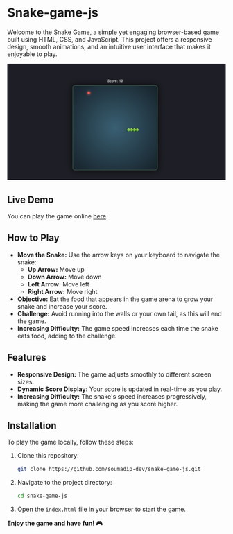 # Snake-game-js

Welcome to the Snake Game, a simple yet engaging browser-based game built using HTML, CSS, and JavaScript. This project offers a responsive design, smooth animations, and an intuitive user interface that makes it enjoyable to play.

![Snake Game](./Images/Game.png)

## Live Demo
You can play the game online [here](https://snake-game-soumadip.netlify.app/).

## How to Play
- **Move the Snake:** Use the arrow keys on your keyboard to navigate the snake:
  - **Up Arrow:** Move up
  - **Down Arrow:** Move down
  - **Left Arrow:** Move left
  - **Right Arrow:** Move right
- **Objective:** Eat the food that appears in the game arena to grow your snake and increase your score.
- **Challenge:** Avoid running into the walls or your own tail, as this will end the game.
- **Increasing Difficulty:** The game speed increases each time the snake eats food, adding to the challenge.

## Features
- **Responsive Design:** The game adjusts smoothly to different screen sizes.
- **Dynamic Score Display:** Your score is updated in real-time as you play.
- **Increasing Difficulty:** The snake's speed increases progressively, making the game more challenging as you score higher.

## Installation
To play the game locally, follow these steps:
1. Clone this repository:
   ```bash
   git clone https://github.com/soumadip-dev/snake-game-js.git
   ```
2. Navigate to the project directory:
   ```bash
   cd snake-game-js
   ```
3. Open the `index.html` file in your browser to start the game.

**Enjoy the game and have fun! 🎮**
